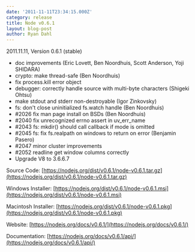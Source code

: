 ```yaml
---
date: '2011-11-11T23:34:15.000Z'
category: release
title: Node v0.6.1
layout: blog-post
author: Ryan Dahl
---
```


2011.11.11, Version 0.6.1 (stable)

- doc improvements (Eric Lovett, Ben Noordhuis, Scott Anderson, Yoji SHIDARA)
- crypto: make thread-safe (Ben Noordhuis)
- fix process.kill error object
- debugger: correctly handle source with multi-byte characters (Shigeki Ohtsu)
- make stdout and stderr non-destroyable (Igor Zinkovsky)
- fs: don't close uninitialized fs.watch handle (Ben Noordhuis)
- #2026 fix man page install on BSDs (Ben Noordhuis)
- #2040 fix unrecognized errno assert in uv_err_name
- #2043 fs: mkdir() should call callback if mode is omitted
- #2045 fs: fix fs.realpath on windows to return on error (Benjamin Pasero)
- #2047 minor cluster improvements
- #2052 readline get window columns correctly
- Upgrade V8 to 3.6.6.7

Source Code: [https://nodejs.org/dist/v0.6.1/node-v0.6.1.tar.gz](https://nodejs.org/dist/v0.6.1/node-v0.6.1.tar.gz)

Windows Installer: [https://nodejs.org/dist/v0.6.1/node-v0.6.1.msi](https://nodejs.org/dist/v0.6.1/node-v0.6.1.msi)

Macintosh Installer: [https://nodejs.org/dist/v0.6.1/node-v0.6.1.pkg](https://nodejs.org/dist/v0.6.1/node-v0.6.1.pkg)

Website: [https://nodejs.org/docs/v0.6.1/](https://nodejs.org/docs/v0.6.1/)

Documentation: [https://nodejs.org/docs/v0.6.1/api/](https://nodejs.org/docs/v0.6.1/api/)
